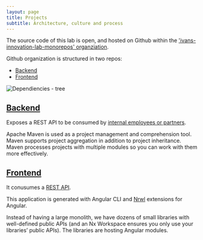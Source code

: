 ```yaml
---
layout: page
title: Projects
subtitle: Architecture, culture and process
---
```


The source code of this lab is open, and hosted on Github within the ['ivans-innovation-lab-monorepos' organziation](https://github.com/ivans-innovation-lab-monorepos). 

Github organization is structured in two repos:
- [Backend](https://ivans-innovation-lab-monorepos.github.io/my-company-backend)
- [Frontend](https://ivans-innovation-lab-monorepos.github.io/my-company-frontend)

![Dependiencies - tree](https://github.com/ivans-innovation-lab/ivans-innovation-lab.github.io/raw/master/img/monolith-dep.png)

## [Backend](https://ivans-innovation-lab-monorepos.github.io/my-company-backend)
Exposes a REST API to be consumed by [internal employees or partners](http://idugalic.pro/2017-12-26-API-Strategy/).

Apache Maven is used as a project management and comprehension tool. Maven supports project aggregation in addition to project inheritance. Maven processes projects with multiple modules so you can work with them more effectively.


## [Frontend](https://ivans-innovation-lab-monorepos.github.io/my-company-frontend)
It conusumes a [REST API](https://ivans-innovation-lab-monorepos.github.io/my-company-backend).

This application is generated with Angular CLI and [Nrwl](https://nrwl.io/nx) extensions for Angular. 

Instead of having a large monolith, we have dozens of small libraries with well-defined public APIs (and an Nx Workspace ensures you only use your libraries’ public APIs). The libraries are hosting Angular modules.
